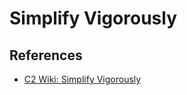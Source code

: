 # Simplify Vigorously

## References

* [C2 Wiki: Simplify Vigorously](https://c2.com/cgi/wiki?SimplifyVigorously)
